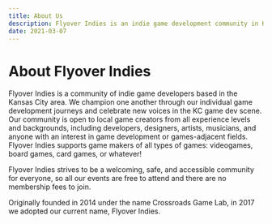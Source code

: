 ```yaml
---
title: About Us
description: Flyover Indies is an indie game development community in Kansas City in Midwest region. Join us for events and to connect with game developers in the area.
date: 2021-03-07
---
```


# About Flyover Indies

Flyover Indies is a community of indie game developers based in the Kansas City area. We champion one another through our individual game development journeys and celebrate new voices in the KC game dev scene. Our community is open to local game creators from all experience levels and backgrounds, including developers, designers, artists, musicians, and anyone with an interest in game development or games-adjacent fields. Flyover Indies supports game makers of all types of games: videogames, board games, card games, or whatever!

Flyover Indies strives to be a welcoming, safe, and accessible community for everyone, so all our events are free to attend and there are no membership fees to join.

Originally founded in 2014 under the name Crossroads Game Lab, in 2017 we adopted our current name, Flyover Indies.
